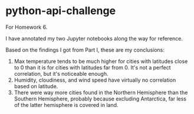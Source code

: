 # python-api-challenge
For Homework 6.

I have annotated my two Jupyter notebooks along the way for reference.

Based on the findings I got from Part I, these are my conclusions:

1. Max temperature tends to be much higher for cities with latitudes close to 0 than it is for cities with latitudes far from 0. It's not a perfect correlation, but it's noticeable enough.
2. Humidity, cloudiness, and wind speed have virtually no correlation based on latitude.
3. There were way more cities found in the Northern Hemisphere than the Southern Hemisphere, probably because excluding Antarctica, far less of the latter hemisphere is covered in land.
